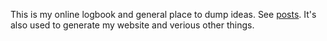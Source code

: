 This is my online logbook and general place to dump ideas. See [posts](posts). It's also used to generate my website and verious other things.
